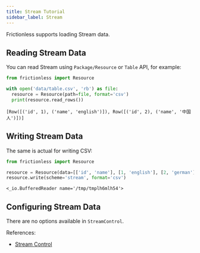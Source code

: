 ```yaml
---
title: Stream Tutorial
sidebar_label: Stream
---
```


Frictionless supports loading Stream data.

## Reading Stream Data

You can read Stream using `Package/Resource` or `Table` API, for example:


```python
from frictionless import Resource

with open('data/table.csv', 'rb') as file:
  resource = Resource(path=file, format='csv')
  print(resource.read_rows())
```

    [Row([('id', 1), ('name', 'english')]), Row([('id', 2), ('name', '中国人')])]


## Writing Stream Data

The same is actual for writing CSV:


```python
from frictionless import Resource

resource = Resource(data=[['id', 'name'], [1, 'english'], [2, 'german']])
resource.write(scheme='stream', format='csv')
```




    <_io.BufferedReader name='/tmp/tmplh6mlh54'>



## Configuring Stream Data

There are no options available in `StreamControl`.

References:
- [Stream Control](https://frictionlessdata.io/tooling/python/controls-reference/#stream)
